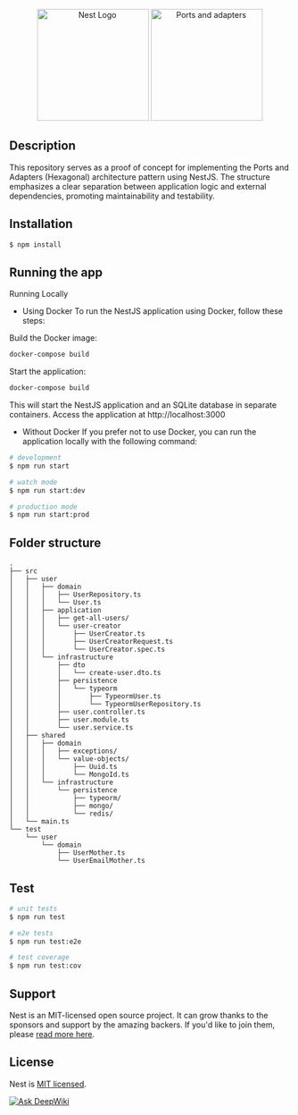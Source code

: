 <p align="center">
  <a href="http://nestjs.com/" target="blank"><img src="https://nestjs.com/img/logo-small.svg" width="200" alt="Nest Logo" /></a>  
  <img src="https://encrypted-tbn0.gstatic.com/images?q=tbn:ANd9GcSF7pFog-jh7-T4VXWO84RPFAZCZI0UZc9KyQ&usqp=CAU" width="200" alt="Ports and adapters" />
</p>

[circleci-image]: https://img.shields.io/circleci/build/github/nestjs/nest/master?token=abc123def456
[circleci-url]: https://circleci.com/gh/nestjs/nest

## Description

This repository serves as a proof of concept for implementing the Ports and Adapters (Hexagonal) architecture pattern using NestJS. The structure emphasizes a clear separation between application logic and external dependencies, promoting maintainability and testability.


## Installation

```bash
$ npm install
```

## Running the app
Running Locally
- Using Docker
To run the NestJS application using Docker, follow these steps:

Build the Docker image:
```bash
docker-compose build
```

Start the application:
```bash
docker-compose build
```

This will start the NestJS application and an SQLite database in separate containers.
Access the application at http://localhost:3000

- Without Docker
If you prefer not to use Docker, you can run the application locally with the following command:

```bash
# development
$ npm run start

# watch mode
$ npm run start:dev

# production mode
$ npm run start:prod
```

## Folder structure
```
.
├── src
│   ├── user
│   │   ├── domain
│   │   │   ├── UserRepository.ts
│   │   │   └── User.ts
│   │   ├── application
│   │   │   ├── get-all-users/ 
│   │   │   └── user-creator
│   │   │       ├── UserCreator.ts
│   │   │       ├── UserCreatorRequest.ts
│   │   │       └── UserCreator.spec.ts     
│   │   └── infrastructure
│   │       ├── dto
│   │       │   └── create-user.dto.ts
│   │       ├── persistence
│   │       │   └── typeorm
│   │       │       ├── TypeormUser.ts
│   │       │       └── TypeormUserRepository.ts        
│   │       ├── user.controller.ts
│   │       ├── user.module.ts
│   │       └── user.service.ts
│   ├── shared
│   │   ├── domain
│   │   │   ├── exceptions/
│   │   │   └── value-objects/
│   │   │       ├── Uuid.ts
│   │   │       └── MongoId.ts
│   │   └── infrastructure
│   │       └── persistence
│   │           ├── typeorm/          
│   │           ├── mongo/
│   │           └── redis/        
│   └── main.ts
└── test
    └── user
        └── domain
            ├── UserMother.ts
            └── UserEmailMother.ts
```


## Test

```bash
# unit tests
$ npm run test

# e2e tests
$ npm run test:e2e

# test coverage
$ npm run test:cov
```

## Support

Nest is an MIT-licensed open source project. It can grow thanks to the sponsors and support by the amazing backers. If you'd like to join them, please [read more here](https://docs.nestjs.com/support).

## License

Nest is [MIT licensed](LICENSE).

[![Ask DeepWiki](https://deepwiki.com/badge.svg)](https://deepwiki.com/leip1493/poc-nestjs-ports-and-adapters)
